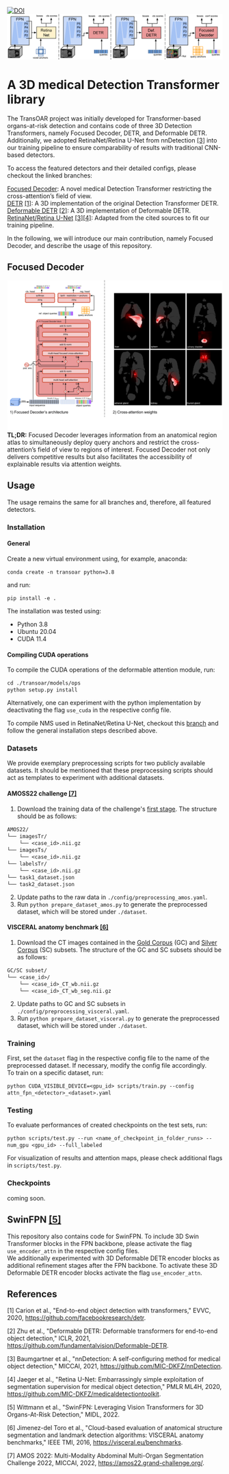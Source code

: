 [![DOI](https://img.shields.io/badge/arXiv-https%3A%2F%2Fdoi.org%2F10.48550%2FarXiv.2207.10774-B31B1B)](https://doi.org/10.48550/arXiv.2207.10774) 
<img src="docs/detectors.png">

# A 3D medical Detection Transformer library 

The TransOAR project was initially developed for Transformer-based organs-at-risk detection and contains code of three 3D Detection Transformers, namely Focused Decoder, DETR, and Deformable DETR. Additionally, we adopted RetinaNet/Retina U-Net from nnDetection [[3]](#3) into our training pipeline to ensure comparability of results with traditional CNN-based detectors.

To access the featured detectors and their detailed configs, please checkout the linked branches:

[Focused Decoder](https://github.com/bwittmann/transoar): A novel medical Detection Transformer restricting the cross-attention’s field of view.\
[DETR](https://github.com/bwittmann/transoar/tree/attn-fpn-detr) [[1]](#1): A 3D implementation of the original Detection Transformer DETR.\
[Deformable DETR](https://github.com/bwittmann/transoar/tree/attn-fpn-def-detr) [[2]](#2): A 3D implementation of Deformable DETR.\
[RetinaNet/Retina U-Net](https://github.com/bwittmann/transoar/tree/retina-unet) [[3]](#3)[[4]](#4): Adapted from the cited sources to fit our training pipeline.

In the following, we will introduce our main contribution, namely Focused Decoder, and describe the usage of this repository.

## Focused Decoder
<img src="docs/focused_decoder.png">\
**TL;DR:** Focused Decoder leverages information from an anatomical region atlas to simultaneously deploy query anchors and restrict the cross-attention’s field of view to regions of interest. Focused Decoder not only delivers competitive results but also facilitates the accessibility of explainable results via attention weights.

## Usage
The usage remains the same for all branches and, therefore, all featured detectors.

### Installation
#### General
Create a new virtual environment using, for example, anaconda:

    conda create -n transoar python=3.8

and run:

    pip install -e .

The installation was tested using:
- Python 3.8
- Ubuntu 20.04
- CUDA 11.4

#### Compiling CUDA operations
To compile the CUDA operations of the deformable attention module, run:

    cd ./transoar/models/ops
    python setup.py install

Alternatively, one can experiment with the python implementation by deactivating the flag `use_cuda` in the respective config file.

To compile NMS used in RetinaNet/Retina U-Net, checkout this [branch](https://github.com/bwittmann/transoar/tree/retina-unet) and follow the general installation steps described above.


### Datasets
We provide exemplary preprocessing scripts for two publicly available datasets.
It should be mentioned that these preprocessing scripts should act as templates to experiment with additional datasets.

#### AMOSS22 challenge [[7]](#7)
1) Download the training data of the challenge's [first stage](https://amos22.grand-challenge.org/). The structure should be as follows:
```
AMOS22/
└── imagesTr/
    └── <case_id>.nii.gz
└── imagesTs/
    └── <case_id>.nii.gz
└── labelsTr/
    └── <case_id>.nii.gz
└── task1_dataset.json
└── task2_dataset.json
```
2) Update paths to the raw data in `./config/preprocessing_amos.yaml`.
3) Run `python prepare_dataset_amos.py` to generate the preprocessed dataset, which will be stored under `./dataset`.

#### VISCERAL anatomy benchmark [[6]](#6)
1) Download the CT images contained in the [Gold Corpus](https://visceral.eu/benchmarks/anatomy3-open/) (GC) and [Silver Corpus](https://visceral.eu/news/new-article-page-35/) (SC) subsets. The structure of the GC and SC subsets should be as follows:
```
GC/SC subset/
└── <case_id>/
    └── <case_id>_CT_wb.nii.gz
    └── <case_id>_CT_wb_seg.nii.gz
```
2) Update paths to GC and SC subsets in `./config/preprocessing_visceral.yaml`.
3) Run `python prepare_dataset_visceral.py` to generate the preprocessed dataset, which will be stored under `./dataset`.

### Training
First, set the `dataset` flag in the respective config file to the name of the preprocessed dataset. If necessary, modify the config file accordingly.\
To train on a specific dataset, run:
    
    python CUDA_VISIBLE_DEVICE=<gpu_id> scripts/train.py --config attn_fpn_<detector>_<dataset>.yaml

### Testing
To evaluate performances of created checkpoints on the test sets, run:

    python scripts/test.py --run <name_of_checkpoint_in_folder_runs> --num_gpu <gpu_id> --full_labeled

For visualization of results and attention maps, please check additional flags in `scripts/test.py`.

### Checkpoints
coming soon.

## SwinFPN [[5]](#5)
This repository also contains code for SwinFPN. To include 3D Swin Transformer blocks in the FPN backbone, please activate the flag `use_encoder_attn` in the respective config files.\
We additionally experimented with 3D Deformable DETR encoder blocks as additional refinement stages after the FPN backbone. To activate these 3D Deformable DETR encoder blocks activate the flag `use_encoder_attn`.

## References
<a id="1">[1]</a> 
Carion et al., "End-to-end object detection with transformers," EVVC, 2020, https://github.com/facebookresearch/detr.

<a id="2">[2]</a> 
Zhu et al., "Deformable DETR: Deformable transformers for end-to-end object detection," ICLR, 2021, https://github.com/fundamentalvision/Deformable-DETR.

<a id="3">[3]</a> 
Baumgartner et al., "nnDetection: A self-configuring method for medical object detection," MICCAI, 2021, https://github.com/MIC-DKFZ/nnDetection.

<a id="4">[4]</a> 
Jaeger et al., "Retina U-Net: Embarrassingly simple exploitation of segmentation supervision for medical object detection," PMLR ML4H, 2020, https://github.com/MIC-DKFZ/medicaldetectiontoolkit.

<a id="5">[5]</a> 
Wittmann et al., "SwinFPN: Leveraging Vision Transformers for 3D Organs-At-Risk Detection," MIDL, 2022.

<a id="6">[6]</a> 
Jimenez-del Toro et al., "Cloud-based evaluation of anatomical structure segmentation and landmark detection algorithms: VISCERAL anatomy benchmarks," IEEE TMI, 2016, https://visceral.eu/benchmarks.

<a id="7">[7]</a> 
AMOS 2022: Multi-Modality Abdominal Multi-Organ Segmentation Challenge 2022, MICCAI, 2022, https://amos22.grand-challenge.org/.



